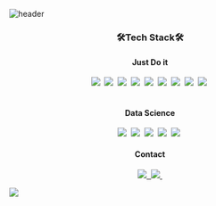 ![header](https://capsule-render.vercel.app/api?type=waving&color=random&text=Shin-Incheol&animation=fadeIn&fontColor=B5B5B6)

<h3 align='center'>🛠Tech Stack🛠</h3>

<h4 align='center'>Just Do it</h4>

<p align='center'>
  <img src="https://img.shields.io/badge/Python-3766AB?style=flat-square&logo=Python&logoColor=white"/>&nbsp
  <img src="https://img.shields.io/badge/JAVA-007396?style=flat-square&logo=JAVA&logoColor=white"/>&nbsp
  <img src="https://img.shields.io/badge/C-A8B9CC?style=flat-square&logo=C&logoColor=white"/>&nbsp
  <img src="https://img.shields.io/badge/Oracle-F80000?style=flat-square&logo=Oracle&logoColor=white"/>&nbsp
  <img src="https://img.shields.io/badge/CSS-1572B6?style=flat-square&logo=CSS3&logoColor=white"/>&nbsp
  <img src="https://img.shields.io/badge/HTML5-E34F26?style=flat-square&logo=HTML5&logoColor=white"/>&nbsp
  <img src="https://img.shields.io/badge/Microsoft SQL Server-CC2927?style=flat-square&logo=Microsoft SQL Server&logoColor=white"/>&nbsp
  <img src="https://img.shields.io/badge/JavaScript-F7DF1E?style=flat-square&logo=Javascript&logoColor=white"/>&nbsp
  <img src="https://img.shields.io/badge/Eclipse-2C2255?style=flat-square&logo=Eclipse IDE&logoColor=white"/>&nbsp<br>
  <br>
</p>  

  <h4 align='center'> Data Science </h4>


<p align='center'>  
  <img src="https://img.shields.io/badge/Pandas-150458?style=flat-square&logo=pandas&logoColor=white"/>&nbsp
  <img src="https://img.shields.io/badge/Scikit-Learn-F7931E?style=flat-square&logo=scikit-learn&logoColor=white"/>&nbsp
  <img src="https://img.shields.io/badge/Colab-F9AB00?style=flat-square&logo=Google Colab&logoColor=white"/>&nbsp
  <img src="https://img.shields.io/badge/OpenCV-5C3EE8?style=flat-square&logo=OpenCV&logoColor=white"/>&nbsp
  <img src="https://img.shields.io/badge/Flask-000000?style=flat-square&logo=Flask&logoColor=white"/>&nbsp
</p>

  <h4 align='center'> Contact </h4>

<p align='center'>  
  <a href="mailto:snc4656@naver.com" target="_blank"><img src="https://img.shields.io/badge/Mail-EA4335?style=flat-square&logo=Gmail&logoColor=white"/>&nbsp
  <a href="https://github.com/InChil2" target="_blank"><img src="https://img.shields.io/badge/Portfolio-000000?style=flat-square&logo=Notion&logoColor=white"/>&nbsp
</p>

![](https://github-profile-summary-cards.vercel.app/api/cards/profile-details?username=InChil2&theme=monokai)
